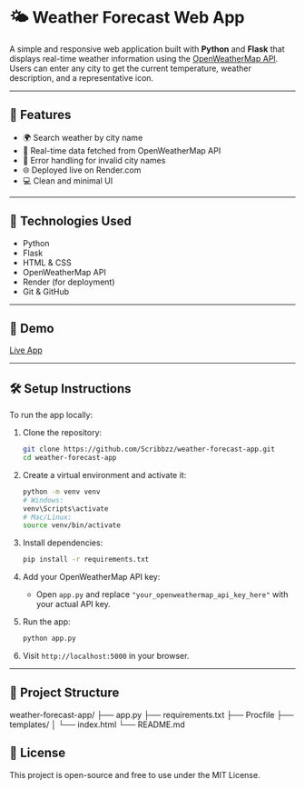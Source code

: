 # 🌤️ Weather Forecast Web App

A simple and responsive web application built with **Python** and **Flask** that displays real-time weather information using the [OpenWeatherMap API](https://openweathermap.org/api).  
Users can enter any city to get the current temperature, weather description, and a representative icon.

---

## 🚀 Features

- 🌍 Search weather by city name
- 📡 Real-time data fetched from OpenWeatherMap API
- 🧠 Error handling for invalid city names
- 🌐 Deployed live on Render.com
- 💻 Clean and minimal UI

---

## 🔧 Technologies Used

- Python
- Flask
- HTML & CSS
- OpenWeatherMap API
- Render (for deployment)
- Git & GitHub

---

## 🎥 Demo

[Live App](https://weather-forecast-app-um52.onrender.com)

---

## 🛠️ Setup Instructions

To run the app locally:

1. Clone the repository:
    ```bash
    git clone https://github.com/Scribbzz/weather-forecast-app.git
    cd weather-forecast-app
    ```

2. Create a virtual environment and activate it:
    ```bash
    python -m venv venv
    # Windows:
    venv\Scripts\activate
    # Mac/Linux:
    source venv/bin/activate
    ```

3. Install dependencies:
    ```bash
    pip install -r requirements.txt
    ```

4. Add your OpenWeatherMap API key:
    - Open `app.py` and replace `"your_openweathermap_api_key_here"` with your actual API key.

5. Run the app:
    ```bash
    python app.py
    ```

6. Visit `http://localhost:5000` in your browser.

---

## 📂 Project Structure
weather-forecast-app/ ├── app.py ├── requirements.txt ├── Procfile ├── templates/ │ └── index.html └── README.md

## 📄 License

This project is open-source and free to use under the MIT License.
